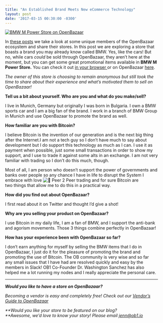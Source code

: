 ```yaml
---
title: "An Established Brand Meets New eCommerce Technology" 
layout: post
date: '2017-03-15 00:30:00 -0300'
---
```

        
[![BMW M Power Store on OpenBazaar](https://blog.openbazaar.org/wp-content/uploads/2017/03/Screen-Shot-2017-03-14-at-10.51.26-AM.png)](https://blog.openbazaar.org/wp-content/uploads/2017/03/Screen-Shot-2017-03-14-at-10.51.26-AM.png)

In [these posts](https://blog.openbazaar.org/category/ecosystem/#.WJi7LLYrKV4) we take a look at some unique members of the OpenBazaar ecosystem and share their stores. In this post we are exploring a store that boasts a brand you may already know called BMW. Yes, like the cars! But no, while cars _could_ be sold through OpenBazaar, they aren’t here at the moment, but you can get some great promotional items available in **BMW M Power Store.** You can check it out [in your browser ](https://duosear.ch/@bmwmpower)or on OpenBazaar [here](ob://3c5752ac73b1075112b09d969851bd5c93a52b9f).

_The owner of this store is choosing to remain anonymous but still took the time to share about their experience and what’s motivated them to sell on OpenBazaar!_

**Tell us a bit about yourself. Who are you and what do you make/sell?**

I live in Munich, Germany but originally I was born in Bulgaria. I own a BMW sports car and I am a big fan of the brand. I work in a branch of BMW Group in Munich and use OpenBazaar to promote the brand as well.

**How familiar are you with Bitcoin?**

I believe Bitcoin is the invention of our generation and is the next big thing after the Internet.I am not a tech guy so I don’t have much to say about development but I do support this technology as much as I can. I use it as payment when possible, just some small transactions in order to show my support, and I use to trade it against some alts in an exchange. I am not very familiar with trading so I don’t do this much, though.

Most of all, I am person who doesn’t support the power of governments and banks over people so any chance I have in life to disrupt the System I embrace with love ![🙂](https://s.w.org/images/core/emoji/2.4/svg/1f642.svg) Peer 2 Peer trading and for sure Bitcoin are two things that allow me to do this in a practical way.

**How did you find out about OpenBazaar?**

I first read about it on Twitter and thought I’d give a shot!

**Why are you selling your product on OpenBazaar?**

I use Bitcoin in my daily life, I am a fan of BMW, and I support the anti-bank and agorism movements. Those 3 things combine perfectly in OpenBazaar!

**How has your experience been with OpenBazaar so far?**

I don’t earn anything for myself by selling the BMW items that I do in OpenBazaar, I just do it for the pleasure of promoting the brand and promoting the use of Bitcoin. The OB community is very wise and so far any small issues that I have had are resolved quickly and easy by the members in Slack! OB1 Co-Founder Dr. Washington Sanchez has also helped me a lot running my nodes and I really appreciate the personal care.

* * *

_**Would you like to have a store on OpenBazaar?**_

_Becoming a vendor is easy and completely free! Check out our [Vendor’s Guide to OpenBazaar](https://blog.openbazaar.org/vendors-guide-to-openbazaar/)_

_**Would you like your store to be featured on our blog?  
**Awesome, we’d love to know your story! Please email [jenn@ob1.io](mailto:jenn@ob1.io)_